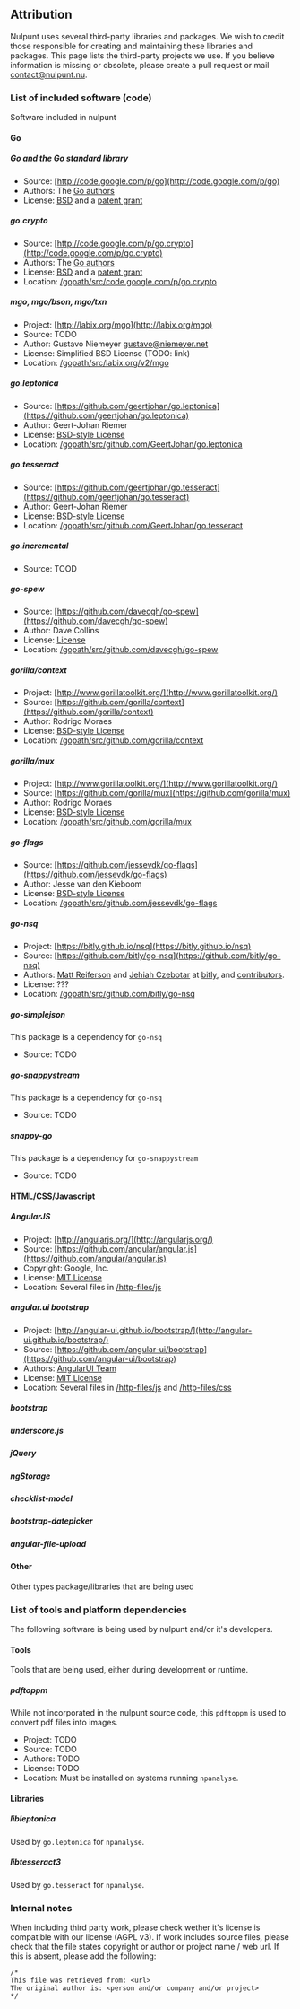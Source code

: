 ## Attribution
Nulpunt uses several third-party libraries and packages. We wish to credit those responsible for creating and maintaining these libraries and packages.
This page lists the third-party projects we use. If you believe information is missing or obsolete, please create a pull request or mail contact@nulpunt.nu.

### List of included software (code)
Software included in nulpunt
#### Go
##### Go and the Go standard library
 - Source: [http://code.google.com/p/go](http://code.google.com/p/go)
 - Authors: The [Go authors](http://code.google.com/p/go/source/browse/AUTHORS)
 - License: [BSD](http://code.google.com/p/go/source/browse/LICENSE) and a [patent grant](http://code.google.com/p/go/source/browse/PATENTS)

##### go.crypto
 - Source: [http://code.google.com/p/go.crypto](http://code.google.com/p/go.crypto)
 - Authors: The [Go authors](http://code.google.com/p/go/source/browse/AUTHORS)
 - License: [BSD](http://code.google.com/p/go/source/browse/LICENSE) and a [patent grant](http://code.google.com/p/go/source/browse/PATENTS)
 - Location: [/gopath/src/code.google.com/p/go.crypto](/gopath/src/code.google.com/p/go.crypto)

##### mgo, mgo/bson, mgo/txn
 - Project: [http://labix.org/mgo](http://labix.org/mgo)
 - Source: TODO
 - Author: Gustavo Niemeyer <gustavo@niemeyer.net>
 - License: Simplified BSD License (TODO: link)
 - Location: [/gopath/src/labix.org/v2/mgo](/gopath/src/labix.org/v2/mgo)

##### go.leptonica
 - Source: [https://github.com/geertjohan/go.leptonica](https://github.com/geertjohan/go.leptonica)
 - Author: Geert-Johan Riemer
 - License: [BSD-style License](https://github.com/GeertJohan/go.leptonica/blob/master/LICENSE)
 - Location: [/gopath/src/github.com/GeertJohan/go.leptonica](/gopath/src/github.com/GeertJohan/go.leptonica)

##### go.tesseract
 - Source: [https://github.com/geertjohan/go.tesseract](https://github.com/geertjohan/go.tesseract)
 - Author: Geert-Johan Riemer
 - License: [BSD-style License](https://github.com/GeertJohan/go.tesseract/blob/master/LICENSE)
 - Location: [/gopath/src/github.com/GeertJohan/go.tesseract](/gopath/src/github.com/GeertJohan/go.tesseract)

##### go.incremental
 - Source: TOOD

##### go-spew
 - Source: [https://github.com/davecgh/go-spew](https://github.com/davecgh/go-spew)
 - Author: Dave Collins
 - License: [License](https://github.com/davecgh/go-spew/blob/master/LICENSE)
 - Location: [/gopath/src/github.com/davecgh/go-spew](/gopath/src/github.com/davecgh/go-spew)

##### gorilla/context
 - Project: [http://www.gorillatoolkit.org/](http://www.gorillatoolkit.org/)
 - Source: [https://github.com/gorilla/context](https://github.com/gorilla/context)
 - Author: Rodrigo Moraes
 - License: [BSD-style License](https://github.com/gorilla/context/blob/master/LICENSE)
 - Location: [/gopath/src/github.com/gorilla/context](/gopath/src/github.com/gorilla/context)

##### gorilla/mux
 - Project: [http://www.gorillatoolkit.org/](http://www.gorillatoolkit.org/)
 - Source: [https://github.com/gorilla/mux](https://github.com/gorilla/mux)
 - Author: Rodrigo Moraes
 - License: [BSD-style License](https://github.com/gorilla/mux/blob/master/LICENSE)
 - Location: [/gopath/src/github.com/gorilla/mux](/gopath/src/github.com/gorilla/mux)

##### go-flags
 - Source: [https://github.com/jessevdk/go-flags](https://github.com/jessevdk/go-flags)
 - Author: Jesse van den Kieboom
 - License: [BSD-style License](https://github.com/jessevdk/go-flags/blob/master/LICENSE)
 - Location: [/gopath/src/github.com/jessevdk/go-flags](/gopath/src/github.com/jessevdk/go-flags)

##### go-nsq
 - Project: [https://bitly.github.io/nsq](https://bitly.github.io/nsq)
 - Source: [https://github.com/bitly/go-nsq](https://github.com/bitly/go-nsq)
 - Authors:  [Matt Reiferson](https://twitter.com/imsnakes) and [Jehiah Czebotar](https://twitter.com/jehiah) at [bitly](https://bitly.com/), and [contributors](https://github.com/bitly/nsq/graphs/contributors).
 - License: ???
 - Location: [/gopath/src/github.com/bitly/go-nsq](/gopath/src/github.com/bitly/go-nsq)

##### go-simplejson
This package is a dependency for `go-nsq`
 - Source: TODO

##### go-snappystream
This package is a dependency for `go-nsq`
 - Source: TODO

##### snappy-go
This package is a dependency for `go-snappystream`
 - Source: TODO

#### HTML/CSS/Javascript
##### AngularJS
 - Project: [http://angularjs.org/](http://angularjs.org/)
 - Source: [https://github.com/angular/angular.js](https://github.com/angular/angular.js)
 - Copyright: Google, Inc.
 - License: [MIT License](https://github.com/angular/angular.js/blob/master/LICENSE)
 - Location: Several files in [/http-files/js](/http-files/js)

##### angular.ui bootstrap
 - Project: [http://angular-ui.github.io/bootstrap/](http://angular-ui.github.io/bootstrap/)
 - Source: [https://github.com/angular-ui/bootstrap](https://github.com/angular-ui/bootstrap)
 - Authors: [AngularUI Team](https://github.com/organizations/angular-ui/teams/291112)
 - License: [MIT License](https://github.com/angular-ui/bootstrap/blob/master/LICENSE)
 - Location: Several files in [/http-files/js](/http-files/js) and [/http-files/css](/http-files/css)

##### bootstrap

##### underscore.js

##### jQuery

##### ngStorage

##### checklist-model

##### bootstrap-datepicker

##### angular-file-upload

#### Other
Other types package/libraries that are being used

### List of tools and platform dependencies
The following software is being used by nulpunt and/or it's developers.

#### Tools
Tools that are being used, either during development or runtime.

##### pdftoppm
While not incorporated in the nulpunt source code, this `pdftoppm` is used to convert pdf files into images.
 - Project: TODO
 - Source: TODO
 - Authors: TODO
 - License: TODO
 - Location: Must be installed on systems running `npanalyse`.

#### Libraries

##### libleptonica
Used by `go.leptonica` for `npanalyse`.

##### libtesseract3
Used by `go.tesseract` for `npanalyse`.

### Internal notes
When including third party work, please check wether it's license is compatible with our license (AGPL v3).
If work includes source files, please check that the file states copyright or author or project name / web url. If this is absent, please add the following:
```
/*
This file was retrieved from: <url>
The original author is: <person and/or company and/or project>
*/
```